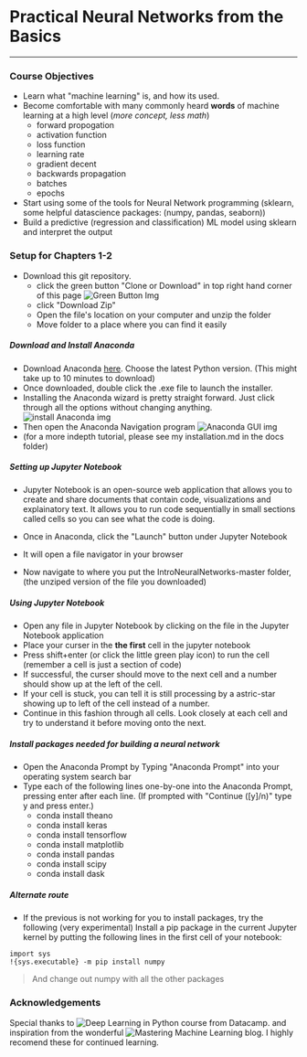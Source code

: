 # Practical Neural Networks from the Basics
---

### Course Objectives
- Learn what "machine learning" is, and how its used.
- Become comfortable with many commonly heard **words** of machine learning at a high level (*more concept, less math*)
  - forward propogation
  - activation function
  - loss function
  - learning rate
  - gradient decent
  - backwards propagation
  - batches
  - epochs
- Start using some of the tools for Neural Network programming (sklearn, some helpful datascience packages: (numpy, pandas, seaborn))
- Build a predictive (regression and classification) ML model using sklearn and interpret the output

### Setup for Chapters 1-2
* Download this git repository.   
  * click the green button "Clone or Download" in top right hand corner of this page  ![Green Button Img](http://www.cs.williams.edu/~dbarowy/cs334s18/assets/tutorials/github/github-clone-button.png)
  * click "Download Zip"
  * Open the file's location on your computer and unzip the folder
  * Move folder to a place where you can find it easily

##### Download and Install Anaconda
* Download Anaconda [here](https://www.anaconda.com/download/#macos). Choose the latest Python version. (This might take up to 10 minutes to download)
* Once downloaded, double click the .exe file to launch the installer.
* Installing the Anaconda wizard is pretty straight forward. Just click through all the options without changing anything. ![install Anaconda img](https://3qeqpr26caki16dnhd19sv6by6v-wpengine.netdna-ssl.com/wp-content/uploads/2017/02/Anaconda-Python-Installation-Wizard.png)
* Then open the Anaconda Navigation program ![Anaconda GUI img](https://3qeqpr26caki16dnhd19sv6by6v-wpengine.netdna-ssl.com/wp-content/uploads/2017/02/Anaconda-Navigator-GUI-1024x635.png)
* (for a more indepth tutorial, please see my installation.md in the docs folder)

##### Setting up Jupyter Notebook
* Jupyter Notebook is an open-source web application that allows you to create and share documents that contain code, visualizations and explainatory text. It allows you to run code sequentially in small sections called cells so you can see what the code is doing.
* Once in Anaconda, click the "Launch" button under Jupyter Notebook
* It will open a file navigator in your browser

* Now navigate to where you put the IntroNeuralNetworks-master folder, (the unziped version of the file you downloaded)

##### Using Jupyter Notebook
* Open any file in Jupyter Notebook by clicking on the file in the Jupyter Notebook application
* Place your curser in the **the first** cell in the jupyter notebook
* Press shift+enter (or click the little green play icon) to run the cell (remember a cell is just a section of code)
* If successful, the curser should move to the next cell and a number should show up at the left of the cell.
* If your cell is stuck, you can tell it is still processing by a astric-star showing up to left of the cell instead of a number.
* Continue in this fashion through all cells. Look closely at each cell and try to understand it before moving onto the next.

##### Install packages needed for building a neural network
* Open the Anaconda Prompt by Typing "Anaconda Prompt" into your operating system search bar
* Type each of the following lines one-by-one into the Anaconda Prompt, pressing enter after each line. (If prompted with "Continue ([y]/n)" type y and press enter.)
  * conda install theano
  * conda install keras
  * conda install tensorflow
  * conda install matplotlib
  * conda install pandas
  * conda install scipy
  * conda install dask

##### Alternate route
* If the previous is not working for you to install packages, try the following (very experimental)
Install a pip package in the current Jupyter kernel by putting the following lines in the first cell of your notebook:
```
import sys
!{sys.executable} -m pip install numpy
```
> And change out numpy with all the other packages

### Acknowledgements
Special thanks to ![Deep Learning in Python](https://www.datacamp.com/courses/deep-learning-in-python) course from Datacamp.
and inspiration from the wonderful ![Mastering Machine Learning](https://machinelearningmastery.com/tutorial-first-neural-network-python-keras/) blog. I highly recomend these for continued learning.
